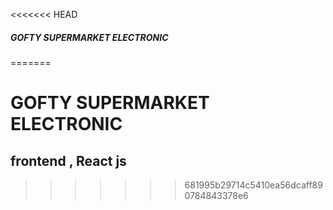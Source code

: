 <<<<<<< HEAD
##### GOFTY SUPERMARKET ELECTRONIC
=======
# GOFTY SUPERMARKET ELECTRONIC
## frontend , React js
>>>>>>> 681995b29714c5410ea56dcaff890784843378e6
